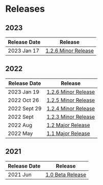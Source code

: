 # Releases

## 2023

| Release Date | Release                                   |
| ------------ | ----------------------------------------- |
| 2023 Jan 17  | [1.2.6 Minor Release](2023-jan-1.2.6.md) |

## 2022

| Release Date | Release                                   |
| ------------ | ----------------------------------------- |
| 2023 Jan 19  | [1.2.6 Minor Release](2023-jan-1.2.6.md)  |
| 2022 Oct 26  | [1.2.5 Minor Release](2022-oct-1.2.5.md)  |
| 2022 Sept 29 | [1.2.4 Minor Release](2022-sept-1.2.4.md) |
| 2022 Sept    | [1.2.3 Minor Release](2022-sept.md)       |
| 2022 Aug     | [1.2 Major Release](2022-aug.md)          |
| 2022 May     | [1.1 Major Release](2022-may.md)          |

## 2021

| Release Date | Release                         |
| ------------ | ------------------------------- |
| 2021 Jun     | [1.0 Beta Release](2021-jun.md) |
